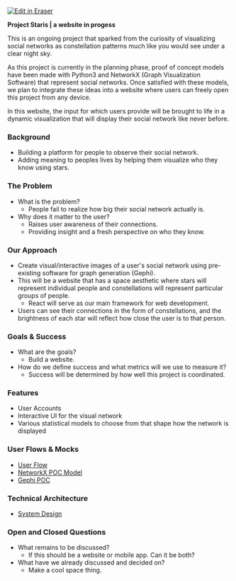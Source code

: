 <p><a target="_blank" href="https://app.eraser.io/workspace/lSYwRh5MVTNWc47SFKew" id="edit-in-eraser-github-link"><img alt="Edit in Eraser" src="https://firebasestorage.googleapis.com/v0/b/second-petal-295822.appspot.com/o/images%2Fgithub%2FOpen%20in%20Eraser.svg?alt=media&amp;token=968381c8-a7e7-472a-8ed6-4a6626da5501"></a></p>

**Project Staris | a website in progess**

This is an ongoing project that sparked from the curiosity of visualizing social networks as constellation patterns much like you would see under a clear night sky.

As this project is currently in the planning phase, proof of concept models have been made with Python3 and NetworkX (Graph Visualization Software) that represent social networks. Once satisfied with these models, we plan to integrate these ideas into a website where users can freely open this project from any device.

In this website, the input for which users provide will be brought to life in a dynamic visualization that will display their social network like never before.



### Background
- Building a platform for people to observe their social network.
- Adding meaning to peoples lives by helping them visualize who they know using stars.
### The Problem
- What is the problem? 
    - People fail to realize how big their social network actually is.
- Why does it matter to the user?
    - Raises user awareness of their connections. 
    - Providing insight and a fresh perspective on who they know.
### Our Approach
- Create visual/interactive images of a user's social network using pre-existing software for graph generation (Gephi). 
- This will be a website that has a space aesthetic where stars will represent individual people and constellations will represent particular groups of people. 
    - React will serve as our main framework for web development.
- Users can see their connections in the form of constellations, and the brightness of each star will reflect how close the user is to that person.
### Goals & Success
- What are the goals?
    - Build a website.
- How do we define success and what metrics will we use to measure it?
    - Success will be determined by how well this project is  coordinated.
### Features
- User Accounts
- Interactive UI for the visual network
- Various statistical models to choose from that shape how the network is displayed
### User Flows & Mocks
- [﻿User Flow](https://app.eraser.io/workspace/lSYwRh5MVTNWc47SFKew?elements=1F_ToZfoku19a-hUJKWdMQ) 
- [﻿NetworkX POC Model](https://app.eraser.io/workspace/lSYwRh5MVTNWc47SFKew?elements=ERtsA5rVoMZuuLqmi9Ukrg) 
- [﻿Gephi POC](https://app.eraser.io/workspace/lSYwRh5MVTNWc47SFKew?elements=vIyxZGpfKhXgcrj7QJARSw) 
### Technical Architecture 
- [﻿System Design](https://app.eraser.io/workspace/lSYwRh5MVTNWc47SFKew?elements=OAP17UarYDoB0IN-MwUY9Q) 
### Open and Closed Questions
- What remains to be discussed?
    - If this should be a website or mobile app. Can it be both?
- What have we already discussed and decided on?
    - Make a cool space thing.



<!--- Eraser file: https://app.eraser.io/workspace/lSYwRh5MVTNWc47SFKew --->